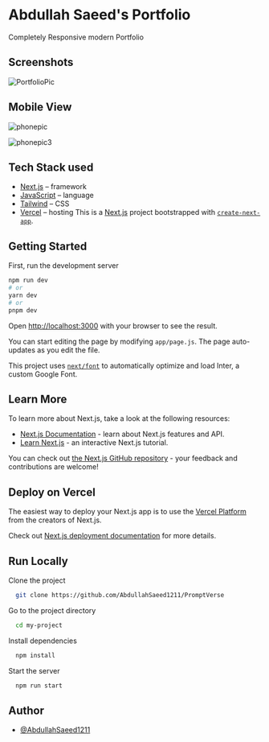 
# Abdullah Saeed's Portfolio
Completely Responsive modern Portfolio


## Screenshots
![PortfolioPic](https://github.com/AbdullahSaeed1211/Portfolio/assets/85762594/26ea252e-ac82-49b6-896e-a027ccc74452)
## Mobile View
![phonepic](https://github.com/AbdullahSaeed1211/Portfolio/assets/85762594/295523d5-c95c-4f7f-a65d-3571ac9e1365)

![phonepic3](https://github.com/AbdullahSaeed1211/Portfolio/assets/85762594/b515a25b-06d5-4335-9f4e-ec11bcddc69c)






## Tech Stack used

- [Next.js](https://nextjs.org/) – framework
- [JavaScript](https://developer.mozilla.org/en-US/docs/Web/JavaScript) – language
- [Tailwind](https://tailwindcss.com/) – CSS
- [Vercel](https://vercel.com/) – hosting
This is a [Next.js](https://nextjs.org/) project bootstrapped with [`create-next-app`](https://github.com/vercel/next.js/tree/canary/packages/create-next-app).

## Getting Started

First, run the development server

```bash
npm run dev
# or
yarn dev
# or
pnpm dev
```

Open [http://localhost:3000](http://localhost:3000) with your browser to see the result.

You can start editing the page by modifying `app/page.js`. The page auto-updates as you edit the file.

This project uses [`next/font`](https://nextjs.org/docs/basic-features/font-optimization) to automatically optimize and load Inter, a custom Google Font.

## Learn More

To learn more about Next.js, take a look at the following resources:

- [Next.js Documentation](https://nextjs.org/docs) - learn about Next.js features and API.
- [Learn Next.js](https://nextjs.org/learn) - an interactive Next.js tutorial.

You can check out [the Next.js GitHub repository](https://github.com/vercel/next.js/) - your feedback and contributions are welcome!

## Deploy on Vercel

The easiest way to deploy your Next.js app is to use the [Vercel Platform](https://vercel.com/new?utm_medium=default-template&filter=next.js&utm_source=create-next-app&utm_campaign=create-next-app-readme) from the creators of Next.js.

Check out [Next.js deployment documentation](https://nextjs.org/docs/deployment) for more details.
## Run Locally

Clone the project

```bash
  git clone https://github.com/AbdullahSaeed1211/PromptVerse
```

Go to the project directory

```bash
  cd my-project
```

Install dependencies

```bash
  npm install
```

Start the server

```bash
  npm run start
```




## Author

- [@AbdullahSaeed1211](https://github.com/AbdullahSaeed1211)












